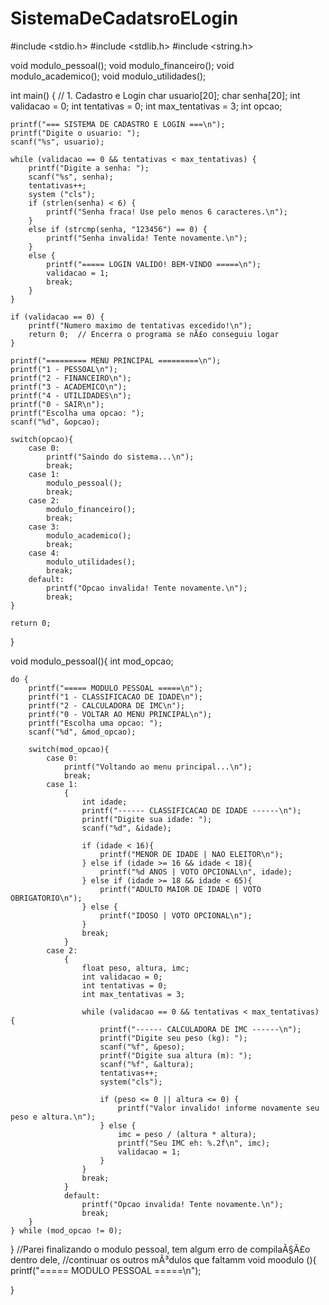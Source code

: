 # SistemaDeCadatsroELogin
#include <stdio.h>
#include <stdlib.h>
#include <string.h>

void modulo_pessoal();
void modulo_financeiro();
void modulo_academico();
void modulo_utilidades();

int main() {
    // 1. Cadastro e Login
    char usuario[20];
    char senha[20];
    int validacao = 0;
    int tentativas = 0;
    int max_tentativas = 3;
    int opcao;

    printf("=== SISTEMA DE CADASTRO E LOGIN ===\n");
    printf("Digite o usuario: ");
    scanf("%s", usuario);

    while (validacao == 0 && tentativas < max_tentativas) {
        printf("Digite a senha: ");
        scanf("%s", senha);
        tentativas++;
        system ("cls");
        if (strlen(senha) < 6) {
            printf("Senha fraca! Use pelo menos 6 caracteres.\n");    
        }
        else if (strcmp(senha, "123456") == 0) {
            printf("Senha invalida! Tente novamente.\n");
        } 
        else {
            printf("===== LOGIN VALIDO! BEM-VINDO =====\n");
            validacao = 1; 
            break;
        }
    }

    if (validacao == 0) {
        printf("Numero maximo de tentativas excedido!\n");
        return 0;  // Encerra o programa se nÃ£o conseguiu logar
    }

    printf("========= MENU PRINCIPAL =========\n");
    printf("1 - PESSOAL\n");
    printf("2 - FINANCEIRO\n");
    printf("3 - ACADEMICO\n");
    printf("4 - UTILIDADES\n");
    printf("0 - SAIR\n");
    printf("Escolha uma opcao: ");
    scanf("%d", &opcao);

    switch(opcao){
        case 0:
            printf("Saindo do sistema...\n");
            break;
        case 1:
            modulo_pessoal();
            break;
        case 2:
            modulo_financeiro();
            break;
        case 3:
            modulo_academico();
            break;
        case 4:
            modulo_utilidades();
            break;
        default:
            printf("Opcao invalida! Tente novamente.\n");
            break;
    }

    return 0;
}

void modulo_pessoal(){
    int mod_opcao;

    do {
        printf("===== MODULO PESSOAL =====\n");
        printf("1 - CLASSIFICACAO DE IDADE\n");
        printf("2 - CALCULADORA DE IMC\n");
        printf("0 - VOLTAR AO MENU PRINCIPAL\n");
        printf("Escolha uma opcao: ");
        scanf("%d", &mod_opcao); 

        switch(mod_opcao){
            case 0:
                printf("Voltando ao menu principal...\n");
                break;
            case 1:
                {
                    int idade;
                    printf("------ CLASSIFICACAO DE IDADE ------\n");
                    printf("Digite sua idade: ");
                    scanf("%d", &idade);

                    if (idade < 16){
                        printf("MENOR DE IDADE | NAO ELEITOR\n");
                    } else if (idade >= 16 && idade < 18){
                        printf("%d ANOS | VOTO OPCIONAL\n", idade);
                    } else if (idade >= 18 && idade < 65){
                        printf("ADULTO MAIOR DE IDADE | VOTO OBRIGATORIO\n");
                    } else {
                        printf("IDOSO | VOTO OPCIONAL\n");
                    }
                    break;
                }
            case 2: 
                {
                    float peso, altura, imc;
                    int validacao = 0;
                    int tentativas = 0;
                    int max_tentativas = 3;

                    while (validacao == 0 && tentativas < max_tentativas) {
                        printf("------ CALCULADORA DE IMC ------\n");
                        printf("Digite seu peso (kg): ");
                        scanf("%f", &peso);
                        printf("Digite sua altura (m): ");
                        scanf("%f", &altura);
                        tentativas++;
                        system("cls"); 

                        if (peso <= 0 || altura <= 0) {
                            printf("Valor invalido! informe novamente seu peso e altura.\n");
                        } else {
                            imc = peso / (altura * altura);
                            printf("Seu IMC eh: %.2f\n", imc);
                            validacao = 1; 
                        }
                    }
                    break;
                }
                default:
                    printf("Opcao invalida! Tente novamente.\n");
                    break;
        }
    } while (mod_opcao != 0);
}
//Parei finalizando o modulo pessoal, tem algum erro de compilaÃ§Ã£o dentro dele, 
//continuar os outros mÃ³dulos que faltamm
void moodulo (){
    printf("===== MODULO PESSOAL =====\n");
    

}
